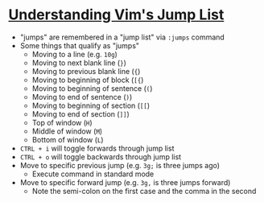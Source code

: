 # [Understanding Vim's Jump List](https://medium.com/breathe-publication/understanding-vims-jump-list-7e1bfc72cdf0)

* "jumps" are remembered in a "jump list" via `:jumps` command
* Some things that qualify as "jumps"
  * Moving to a line (e.g. `10g`)
  * Moving to next blank line (`}`)
  * Moving to previous blank line (`{`)
  * Moving to beginning of block (`[{`)
  * Moving to beginning of sentence (`(`)
  * Moving to end of sentence (`)`)
  * Moving to beginning of section (`[[`)
  * Moving to end of section (`]]`)
  * Top of window (`H`)
  * Middle of window (`M`)
  * Bottom of window (`L`)
* `CTRL + i` will toggle forwards through jump list
* `CTRL + o` will toggle backwards through jump list
* Move to specific previous jump (e.g. `3g;` is three jumps ago)
  * Execute command in standard mode
* Move to specific forward jump (e.g. `3g,` is three jumps forward)
  * Note the semi-colon on the first case and the comma in the second

